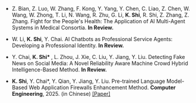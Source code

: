- Z. Bian, Z. Luo, W. Zhang, F. Kong, Y. Yang, Y. Chen, C. Liao, Z. Chen, W. Wang, W. Zhong, T. Li, N. Wang, R. Zhu, G. Li, <strong>K. Shi</strong>, R. Shi, Z. Zhang, Z. Zhang. Fight for the People's Health: The Application of AI Multi-Agent Systems in Medical Consortia. <strong>In Review.</strong>

- W. Li, <strong>K. Shi</strong>, Y. Chai. AI Chatbots as Professional Service Agents: Developing a Professional Identity. <strong>In Review.</strong>

- Y. Chai, <strong>K. Shi* </strong>, L. Zhou, J. Xie, C. Liu, Y. Jiang, Y. Liu. Detecting Fake News on Social Media: A Novel Reliability Aware Machine Crowd Hybrid Intelligence-Based Method. <strong>In Review.</strong>

- <strong>K. Shi</strong>, Y. Chai*, Y. Qian, Y. Jiang, Y. Liu. Pre-trained Language Model-Based Web Application Firewalls Enhancement Method. <strong>Computer Engineering</strong>, 2025. (in Chinese) [[Paper]](https://doi.org/10.19678/j.issn.1000-3428.0252100)
